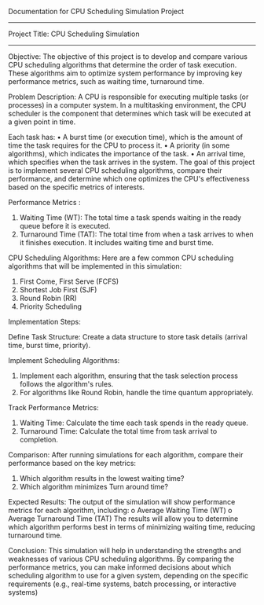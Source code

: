 Documentation for CPU Scheduling Simulation Project
________________________________________
Project Title: CPU Scheduling Simulation
________________________________________

Objective:
The objective of this project is to develop and compare various CPU scheduling algorithms that determine the order of task execution. These algorithms aim to optimize system performance by improving key performance metrics, such as waiting time, turnaround time.

Problem Description:
A CPU is responsible for executing multiple tasks (or processes) in a computer system. In a multitasking environment, the CPU scheduler is the component that determines which task will be executed at a given point in time.

Each task has:
  •	A burst time (or execution time), which is the amount of time the task requires for the CPU to process it.
  •	A priority (in some algorithms), which indicates the importance of the task.
  •	An arrival time, which specifies when the task arrives in the system.
The goal of this project is to implement several CPU scheduling algorithms, compare their performance, and determine which one optimizes the CPU's effectiveness based on the specific metrics of interests.

Performance Metrics :
  1.	Waiting Time (WT): The total time a task spends waiting in the ready queue before it is executed.
  2.	Turnaround Time (TAT): The total time from when a task arrives to when it finishes execution. It includes waiting time and burst time.

CPU Scheduling Algorithms:
Here are a few common CPU scheduling algorithms that will be implemented in this simulation:
  1)	First Come, First Serve (FCFS)
  2)	Shortest Job First (SJF)
  3)	Round Robin (RR)
  4)	Priority Scheduling

Implementation Steps:

Define Task Structure: Create a data structure to store task details (arrival time, burst time, priority).

Implement Scheduling Algorithms:
  1.	Implement each algorithm, ensuring that the task selection process follows the algorithm's rules.
  2.	For algorithms like Round Robin, handle the time quantum appropriately.

Track Performance Metrics:
  1.	Waiting Time: Calculate the time each task spends in the ready queue.
  2.	Turnaround Time: Calculate the total time from task arrival to completion.

Comparison: After running simulations for each algorithm, compare their performance based on the key metrics:
  1.	Which algorithm results in the lowest waiting time?
  2.	Which algorithm minimizes Turn around time?

Expected Results:
  The output of the simulation will show performance metrics for each algorithm, including:
    o	Average Waiting Time (WT)
    o	Average Turnaround Time (TAT)
  The results will allow you to determine which algorithm performs best in terms of minimizing waiting time, reducing turnaround time.

Conclusion:
  This simulation will help in understanding the strengths and weaknesses of various CPU scheduling algorithms. By comparing the performance metrics, you can make informed decisions about which scheduling algorithm to use for a given system, depending on the specific requirements (e.g., real-time systems, batch processing, or interactive systems)




